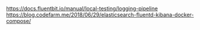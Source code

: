 https://docs.fluentbit.io/manual/local-testing/logging-pipeline
https://blog.codefarm.me/2018/06/29/elasticsearch-fluentd-kibana-docker-compose/
